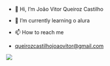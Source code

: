 - 👋 Hi, I’m João Vitor Queiroz Castilho
- 🌱 I’m currently learning o alura
- 📫 How to reach me

- queirozcastilhojoaovitor@gmail.com

![](https://media1.tenor.com/m/E9u4tJ-f0FcAAAAC/nouns-dao-nounish.gif)

